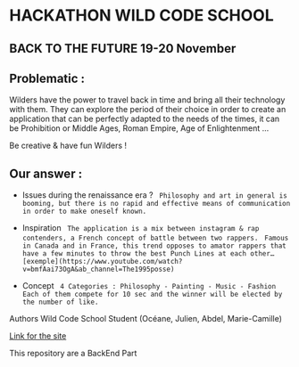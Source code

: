 # HACKATHON WILD CODE SCHOOL

## BACK TO THE FUTURE 19-20 November

## Problematic :

Wilders have the power to travel back in time and bring all their technology with them. 
They can explore the period of their choice in order to create an application that can be perfectly adapted to the needs of the times, 
it can be Prohibition or Middle Ages, Roman Empire, Age of Enlightenment ...

Be creative & have fun Wilders !

## Our answer :

* Issues during the renaissance era ? 
` Philosophy and art in general is booming, but there is no rapid and effective means of communication in order to make oneself known.`

* Inspiration
` The application is a mix between instagram & rap contenders, a French concept of battle between two rappers.`
` Famous in Canada and in France, this trend opposes to amator rappers that have a few minutes to throw the best Punch Lines at each other… 
[exemple](https://www.youtube.com/watch?v=bmfAai73OgA&ab_channel=The1995posse)`

* Concept
` 4 Categories : Philosophy - Painting - Music - Fashion`
` Each of them compete for 10 sec and the winner will be elected by the number of like.`

Authors
Wild Code School Student (Océane, Julien, Abdel, Marie-Camille)

[Link for the site](http://www.citizen-court.tech/painting)

This repository are a BackEnd Part

